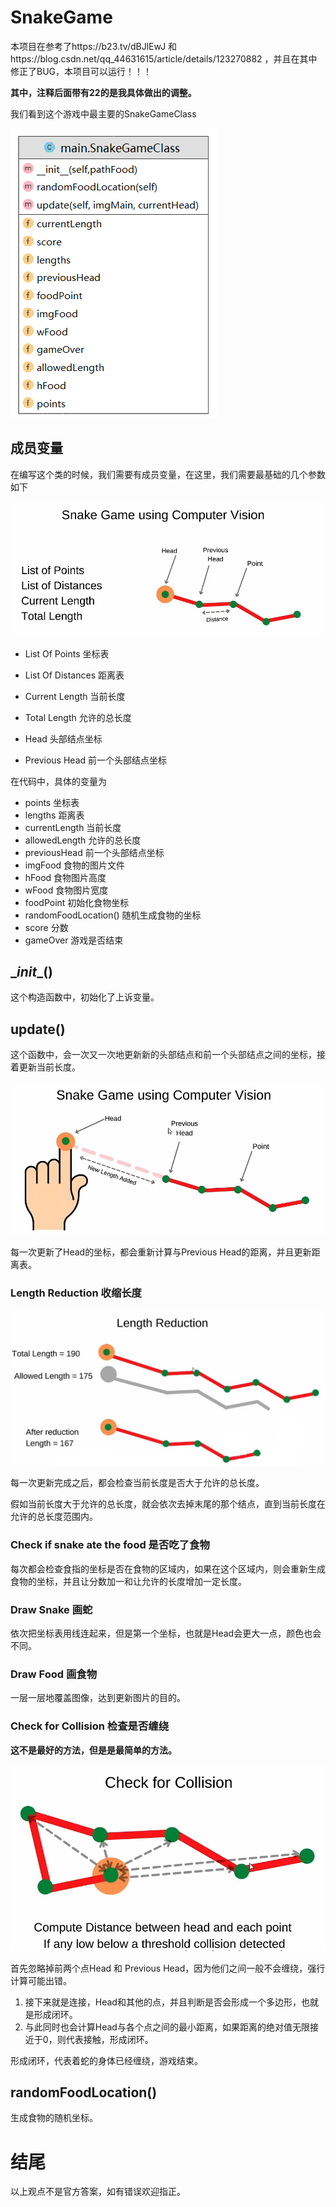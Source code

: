 # SnakeGame

本项目在参考了https://b23.tv/dBJlEwJ 和https://blog.csdn.net/qq_44631615/article/details/123270882 ，并且在其中修正了BUG，本项目可以运行！！！

**其中，注释后面带有22的是我具体做出的调整。**

我们看到这个游戏中最主要的SnakeGameClass

![SnakeGameClass](SnakeGame.assets/SnakeGameClass.png)

## 成员变量

在编写这个类的时候，我们需要有成员变量，在这里，我们需要最基础的几个参数如下

![1](SnakeGame.assets/1.png)

- List Of Points 坐标表

- List Of Distances 距离表

- Current Length 当前长度

- Total Length 允许的总长度

- Head 头部结点坐标

- Previous Head 前一个头部结点坐标

在代码中，具体的变量为

- points 坐标表
- lengths 距离表
- currentLength 当前长度
- allowedLength 允许的总长度
- previousHead 前一个头部结点坐标
- imgFood 食物的图片文件
- hFood 食物图片高度
- wFood 食物图片宽度
- foodPoint 初始化食物坐标
- randomFoodLocation() 随机生成食物的坐标
- score 分数
- gameOver 游戏是否结束

## \__init__()

这个构造函数中，初始化了上诉变量。

## update()

这个函数中，会一次又一次地更新新的头部结点和前一个头部结点之间的坐标，接着更新当前长度。

![2](SnakeGame.assets/2.png)

每一次更新了Head的坐标，都会重新计算与Previous Head的距离，并且更新距离表。

### Length Reduction 收缩长度

![3](SnakeGame.assets/3.png)

每一次更新完成之后，都会检查当前长度是否大于允许的总长度。

假如当前长度大于允许的总长度，就会依次去掉末尾的那个结点，直到当前长度在允许的总长度范围内。

### Check if snake ate the food 是否吃了食物

每次都会检查食指的坐标是否在食物的区域内，如果在这个区域内，则会重新生成食物的坐标，并且让分数加一和让允许的长度增加一定长度。

### Draw Snake 画蛇

依次把坐标表用线连起来，但是第一个坐标，也就是Head会更大一点，颜色也会不同。

### Draw Food 画食物

一层一层地覆盖图像，达到更新图片的目的。

### Check for Collision 检查是否缠绕

**这不是最好的方法，但是是最简单的方法。**

![4](SnakeGame.assets/4.png)

首先忽略掉前两个点Head 和 Previous Head，因为他们之间一般不会缠绕，强行计算可能出错。

1. 接下来就是连接，Head和其他的点，并且判断是否会形成一个多边形，也就是形成闭环。
2. 与此同时也会计算Head与各个点之间的最小距离，如果距离的绝对值无限接近于0，则代表接触，形成闭环。

形成闭环，代表着蛇的身体已经缠绕，游戏结束。

## randomFoodLocation()

生成食物的随机坐标。

# 结尾

以上观点不是官方答案，如有错误欢迎指正。
